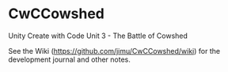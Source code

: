 # CwCCowshed
Unity Create with Code Unit 3 - The Battle of Cowshed

See the Wiki (https://github.com/jimu/CwCCowshed/wiki) for the
development journal and other notes.
